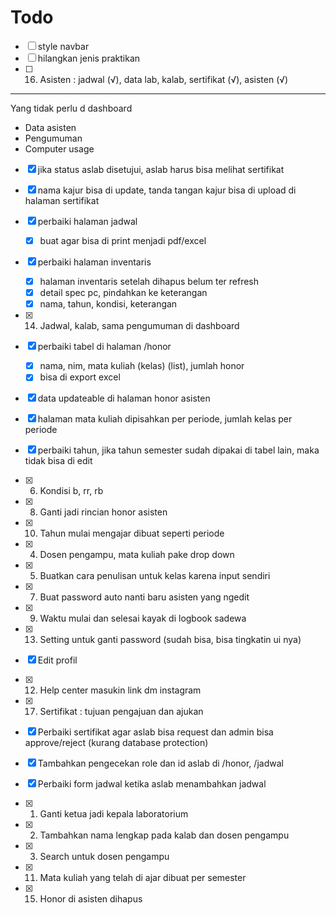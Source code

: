 # Todo
- [ ] style navbar
- [ ] hilangkan jenis praktikan
- [ ] 16. Asisten : jadwal (√), data lab, kalab, sertifikat (√), asisten (√)

****
Yang tidak perlu d dashboard
* Data asisten
* Pengumuman
* Computer usage

- [x] jika status aslab disetujui, aslab harus bisa melihat sertifikat
- [x] nama kajur bisa di update, tanda tangan kajur bisa di upload di halaman sertifikat
- [x] perbaiki halaman jadwal
    - [x] buat agar bisa di print menjadi pdf/excel
- [x] perbaiki halaman inventaris
    - [x] halaman inventaris setelah dihapus belum ter refresh      
    - [x] detail spec pc, pindahkan ke keterangan
    - [x] nama, tahun, kondisi, keterangan
- [x] 14. Jadwal, kalab, sama pengumuman di dashboard
- [x] perbaiki tabel di halaman /honor
    - [x] nama, nim, mata kuliah (kelas) (list), jumlah honor
    - [x] bisa di export excel 
- [x] data updateable di halaman honor asisten 
- [x] halaman mata kuliah dipisahkan per periode, jumlah kelas per periode
- [x] perbaiki tahun, jika tahun semester sudah dipakai di tabel lain, maka tidak bisa di edit
- [x] 6. Kondisi b, rr, rb
- [x] 8. Ganti jadi rincian honor asisten
- [x] 10. Tahun mulai mengajar dibuat seperti periode
- [x] 4. Dosen pengampu, mata kuliah pake drop down 
- [x] 5. Buatkan cara penulisan untuk kelas karena input sendiri 
- [x] 7. Buat password auto nanti baru asisten yang ngedit
- [x] 9. Waktu mulai dan selesai kayak di logbook sadewa
- [x] 13. Setting untuk ganti password (sudah bisa, bisa tingkatin ui nya)
- [x] Edit profil
- [x] 12. Help center masukin link dm instagram
- [x] 17. Sertifikat : tujuan pengajuan dan ajukan
- [x] Perbaiki sertifikat agar aslab bisa request dan admin bisa approve/reject (kurang database protection)
- [x] Tambahkan pengecekan role dan id aslab di /honor, /jadwal
- [x] Perbaiki form jadwal ketika aslab menambahkan jadwal 
- [x] 1. Ganti ketua jadi kepala laboratorium
- [x] 2. Tambahkan nama lengkap pada kalab dan dosen pengampu

- [x] 3. Search untuk dosen pengampu
- [x] 11. Mata kuliah yang telah di ajar dibuat per semester
- [x] 15. Honor di asisten dihapus
